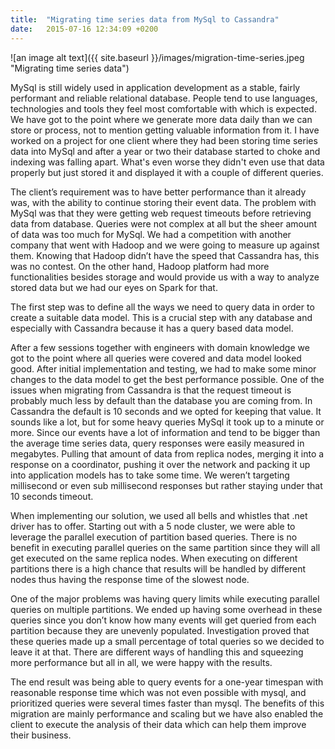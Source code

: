 ```yaml
---
title:  "Migrating time series data from MySql to Cassandra"
date:   2015-07-16 12:34:09 +0200
---
```

![an image alt text]({{ site.baseurl }}/images/migration-time-series.jpeg "Migrating time series data")

MySql is still widely used in application development as a stable, fairly performant and reliable relational database. People tend to use languages, technologies and tools they feel most comfortable with which is expected. We have got to the point where we generate more data daily than we can store or process, not to mention getting valuable information from it. I have worked on a project for one client where they had been storing time series data into MySql and after a year or two their database started to choke and indexing was falling apart. What's even worse they didn't even use that data properly but just stored it and displayed it with a couple of different queries.

The client’s requirement was to have better performance than it already was, with the ability to continue storing their event data. The problem with MySql was that they were getting web request timeouts before retrieving data from database. Queries were not complex at all but the sheer amount of data was too much for MySql. We had a competition with another company that went with Hadoop and we were going to measure up against them. Knowing that Hadoop didn’t have the speed that Cassandra has, this was no contest. On the other hand, Hadoop platform had more functionalities besides storage and would provide us with a way to analyze stored data but we had our eyes on Spark for that.

The first step was to define all the ways we need to query data in order to create a suitable data model. This is a crucial step with any database and especially with Cassandra because it has a query based data model.

After a few sessions together with engineers with domain knowledge we got to the point where all queries were covered and data model looked good. After initial implementation and testing, we had to make some minor changes to the data model to get the best performance possible. One of the issues when migrating from Cassandra is that the request timeout is probably much less by default than the database you are coming from. In Cassandra the default is 10 seconds and we opted for keeping that value. It sounds like a lot, but for some heavy queries MySql it took up to a minute or more. Since our events have a lot of information and tend to be bigger than the average time series data, query responses were easily measured in megabytes. Pulling that amount of data from replica nodes, merging it into a response on a coordinator, pushing it over the network and packing it up into application models has to take some time. We weren’t targeting millisecond or even sub millisecond responses but rather staying under that 10 seconds timeout.

When implementing our solution, we used all bells and whistles that .net driver has to offer. Starting out with a 5 node cluster, we were able to leverage the parallel execution of partition based queries. There is no benefit in executing parallel queries on the same partition since they will all get executed on the same replica nodes. When executing on different partitions there is a high chance that results will be handled by different nodes thus having the response time of the slowest node.

One of the major problems was having query limits while executing parallel queries on multiple partitions. We ended up having some overhead in these queries since you don’t know how many events will get queried from each partition because they are unevenly populated. Investigation proved that these queries made up a small percentage of total queries so we decided to leave it at that. There are different ways of handling this and squeezing more performance but all in all, we were happy with the results.

The end result was being able to query events for a one-year timespan with reasonable response time which was not even possible with mysql, and prioritized queries were several times faster than mysql. The benefits of this migration are mainly performance and scaling but we have also enabled the client to execute the analysis of their data which can help them improve their business.
